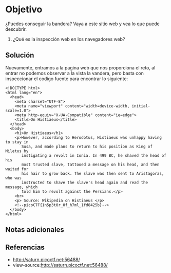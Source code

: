 # Objetivo

¿Puedes conseguir la bandera?
Vaya a este sitio web y vea lo que puede descubrir.
1. ¿Qué es la inspección web en los navegadores web?
## Solución

Nuevamente, entramos a la pagina web que nos proporciona el reto, al entrar no podemos observar a la vista la vandera, pero basta con inspeccionar el codigo fuente para encontrar lo siguiente:
```
<!DOCTYPE html>
<html lang="en">
  <head>
    <meta charset="UTF-8">
    <meta name="viewport" content="width=device-width, initial-scale=1.0">
    <meta http-equiv="X-UA-Compatible" content="ie=edge">
    <title>On Histiaeus</title>
  </head>
  <body>
    <h1>On Histiaeus</h1>
    <p>However, according to Herodotus, Histiaeus was unhappy having to stay in
       Susa, and made plans to return to his position as King of Miletus by 
       instigating a revolt in Ionia. In 499 BC, he shaved the head of his 
       most trusted slave, tattooed a message on his head, and then waited for 
       his hair to grow back. The slave was then sent to Aristagoras, who was 
       instructed to shave the slave's head again and read the message, which 
       told him to revolt against the Persians.</p>
    <br>
    <p> Source: Wikipedia on Histiaeus </p>
	<!--picoCTF{1n5p3t0r_0f_h7ml_1fd8425b}-->
  </body>
</html>
```
## Notas adicionales

## Referencias

- http://saturn.picoctf.net:56488/
- view-source:http://saturn.picoctf.net:56488/